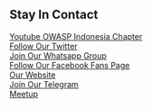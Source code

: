 <!--### Chapter Information
* Chapter Region

### Social Links
[Meetup](https://www.meetup.com/OWASP-Jakarta-Chapter/)
* [Social Link](#)-->
## Stay In Contact <br>
[Youtube OWASP Indonesia Chapter](https://www.youtube.com/channel/UCGdl9tpc1qZYcM3WRRFRPPA)<br>
[Follow Our Twitter](http://twitter.com/OwaspJakarta)<br>
[Join Our Whatsapp Group](https://chat.whatsapp.com/invite/KVpddPbKCTj4ErVwljbUYg)<br>
[Follow Our Facebook Fans Page](http://www.facebook.com/owaspid)<br>
[Our Website](http://www.OWASP.or.id)<br>
[Join Our Telegram](https://t.me/joinchat/IjCM_FZz5qvmoeYKca1dvg)<br>
[Meetup](https://www.meetup.com/OWASP-Jakarta-Chapter/)
